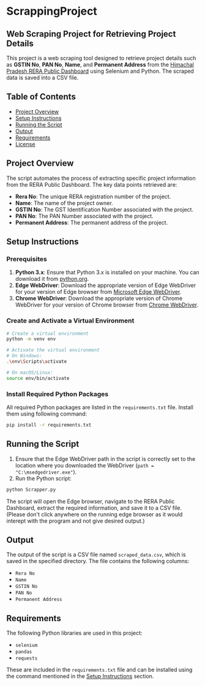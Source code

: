 # ScrappingProject

## Web Scraping Project for Retrieving Project Details

This project is a web scraping tool designed to retrieve project details such as **GSTIN No**, **PAN No**, **Name**, and **Permanent Address** from the [Himachal Pradesh RERA Public Dashboard](https://hprera.nic.in/PublicDashboard) using Selenium and Python. The scraped data is saved into a CSV file.

## Table of Contents

- [Project Overview](#project-overview)
- [Setup Instructions](#setup-instructions)
- [Running the Script](#running-the-script)
- [Output](#output)
- [Requirements](#requirements)
- [License](#license)

## Project Overview

The script automates the process of extracting specific project information from the RERA Public Dashboard. The key data points retrieved are:

- **Rera No**: The unique RERA registration number of the project.
- **Name**: The name of the project owner.
- **GSTIN No**: The GST Identification Number associated with the project.
- **PAN No**: The PAN Number associated with the project.
- **Permanent Address**: The permanent address of the project.

## Setup Instructions

### Prerequisites

1. **Python 3.x**: Ensure that Python 3.x is installed on your machine. You can download it from [python.org](https://www.python.org/downloads/).
2. **Edge WebDriver**: Download the appropriate version of Edge WebDriver for your version of Edge browser from [Microsoft Edge WebDriver](https://developer.microsoft.com/en-us/microsoft-edge/tools/webdriver/).
3. **Chrome WebDriver**: Download the appropriate version of Chrome WebDriver for your version of Chrome browser from [Chrome WebDriver](https://developer.chrome.com/docs/chromedriver/downloads).

### Create and Activate a Virtual Environment

```bash
# Create a virtual environment
python -m venv env

# Activate the virtual environment
# On Windows:
.\env\Scripts\activate

# On macOS/Linux:
source env/bin/activate
```

### Install Required Python Packages

All required Python packages are listed in the `requirements.txt` file. Install them using following command:

```bash
pip install -r requirements.txt
```

## Running the Script

1. Ensure that the Edge WebDriver path in the script is correctly set to the location where you downloaded the WebDriver (`path = "C:\msedgedriver.exe"`).
2. Run the Python script:

```bash
python Scrapper.py
```

The script will open the Edge browser, navigate to the RERA Public Dashboard, extract the required information, and save it to a CSV file. (Please don't click anywhere on the running edge browser as it would interept with the program and not give desired output.)

## Output

The output of the script is a CSV file named `scraped_data.csv`, which is saved in the specified directory. The file contains the following columns:

- `Rera No`
- `Name`
- `GSTIN No`
- `PAN No`
- `Permanent Address`

## Requirements

The following Python libraries are used in this project:

- `selenium`
- `pandas`
- `requests`

These are included in the `requirements.txt` file and can be installed using the command mentioned in the [Setup Instructions](#setup-instructions) section.